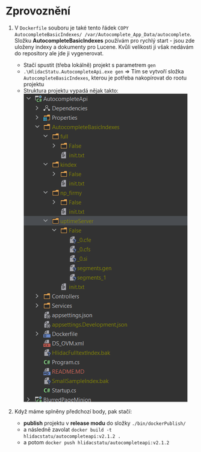 # Zprovoznění

1) V `Dockerfile` souboru je také tento řádek `COPY AutocompleteBasicIndexes/ /var/Autocomplete_App_Data/autocomplete`. Složku **AutocompleteBasicIndexes** používám pro rychlý start - jsou zde uloženy indexy a dokumenty pro Lucene. Kvůli velikosti ji však nedávám do repository ale jde ji vygenerovat.
    - Stačí spustit (třeba lokálně) projekt s parametrem `gen`
    - `.\HlidacStatu.AutocompleteApi.exe gen` => Tím se vytvoří složka `AutocompleteBasicIndexes`, kterou je potřeba nakopírovat do rootu projektu
    - Struktura projektu vypadá nějak takto:
![projectStructure.png](projectStructure.png)

3) Když máme splněny předchozí body, pak stačí:
    - **publish** projektu v **release modu** do složky `./bin/dockerPublish/` 
    - a následně zavolat `docker build -t hlidacstatu/autocompleteapi:v2.1.2 .`
    - a potom `docker push hlidacstatu/autocompleteapi:v2.1.2`
